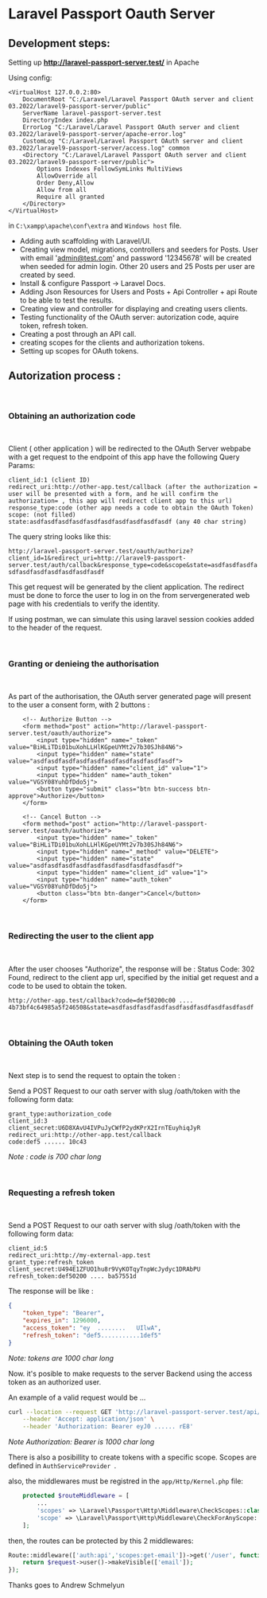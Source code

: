 # Laravel Passport Oauth Server 


## Development steps:


Setting up __http://laravel-passport-server.test/__ in Apache

Using config:

```
<VirtualHost 127.0.0.2:80>
	DocumentRoot "C:/Laravel/Laravel Passport OAuth server and client 03.2022/laravel9-passport-server/public"
	ServerName laravel-passport-server.test
	DirectoryIndex index.php
	ErrorLog "C:/Laravel/Laravel Passport OAuth server and client 03.2022/laravel9-passport-server/apache-error.log"	
    CustomLog "C:/Laravel/Laravel Passport OAuth server and client 03.2022/laravel9-passport-server/access.log" common	
	<Directory "C:/Laravel/Laravel Passport OAuth server and client 03.2022/laravel9-passport-server/public">
		Options Indexes FollowSymLinks MultiViews
		AllowOverride all
		Order Deny,Allow
		Allow from all
		Require all granted
	</Directory>
</VirtualHost>
```

in ```C:\xampp\apache\conf\extra``` and  ```Windows host``` file.

- Adding auth scaffolding with Laravel/UI.
- Creating view model, migrations, controllers and seeders for Posts.
    User with email 'admin@test.com' and password '12345678' will be created when seeded for admin login.
    Other 20 users and 25 Posts per user are created by seed.
- Install & configure Passport -> Laravel Docs.
- Adding Json Resources for Users and Posts + Api Controller + api Route to be able to test the results.
- Creating view and controller for displaying and creating users clients.
- Testing functionality of the OAuth server: autorization code, aquire token, refresh token.
- Creating a post through an API call.
- creating scopes for the clients and authorization tokens.
- Setting up scopes for OAuth tokens.


## Autorization process :

</br>

### __Obtaining an authorization code__

</br>

Client ( other application ) will be redirected to the OAuth Server webpabe with a get request to the endpoint of this app have the following Query Params: 

```
client_id:1 (client ID)
redirect_uri:http://other-app.test/callback (after the authorization = user will be presented with a form, and he will confirm the authorization= , this app will redirect client app to this url)
response_type:code (other app needs a code to obtain the OAuth Token)
scope: (not filled)
state:asdfasdfasdfasdfasdfasdfasdfasdfasdfasdf (any 40 char string)
```

The query string looks like this: 

```http://laravel-passport-server.test/oauth/authorize?client_id=1&redirect_uri=http://laravel9-passport-server.test/auth/callback&response_type=code&scope&state=asdfasdfasdfasdfasdfasdfasdfasdfasdfasdf```

This get request will be generated by the client application. The redirect must be done to force the user to log in on the from servergenerated  web page with his credentials to verify the identity. 

If using postman, we can simulate this using laravel session cookies added to the header of the request.

</br>

### __Granting or denieing the authorisation__

</br>

As part of the authorisation, the OAuth server generated page will present to the user a consent form, with 2 buttons :

```
	<!-- Authorize Button -->
    <form method="post" action="http://laravel-passport-server.test/oauth/authorize">
        <input type="hidden" name="_token" value="BiHLiTDi01buXohLLHlKGpeUYMt2v7b30SJh84N6">
        <input type="hidden" name="state" value="asdfasdfasdfasdfasdfasdfasdfasdfasdfasdf">
        <input type="hidden" name="client_id" value="1">
        <input type="hidden" name="auth_token" value="VGSY08YuhDfDdo5j">
        <button type="submit" class="btn btn-success btn-approve">Authorize</button>
    </form>

    <!-- Cancel Button -->
    <form method="post" action="http://laravel-passport-server.test/oauth/authorize">
        <input type="hidden" name="_token" value="BiHLiTDi01buXohLLHlKGpeUYMt2v7b30SJh84N6">
        <input type="hidden" name="_method" value="DELETE">
        <input type="hidden" name="state" value="asdfasdfasdfasdfasdfasdfasdfasdfasdfasdf">
        <input type="hidden" name="client_id" value="1">
        <input type="hidden" name="auth_token" value="VGSY08YuhDfDdo5j">
        <button class="btn btn-danger">Cancel</button>
    </form>
```


</br>

### __Redirecting the user to the client app__

</br>

After the user chooses "Authorize", the response will be : 
Status Code: 302 Found, redirect to the client app url, specified by the initial get request and a code to be used to obtain the token.

```
http://other-app.test/callback?code=def50200c00 .... 4b73bf4c64985a5f246508&state=asdfasdfasdfasdfasdfasdfasdfasdfasdfasdf
```

</br>

### __Obtaining the OAuth token__

</br>

Next step is to send the request to optain the token :

Send a POST Request to our oath server with slug /oath/token with the following form data:

```
grant_type:authorization_code
client_id:3
client_secret:U6D8XAvU4IVPuJyCWfP2ydKPrX2IrnTEuyhiqJyR
redirect_uri:http://other-app.test/callback
code:def5 ...... 10c43
```

_Note : code is 700 char long_


</br>

### __Requesting a refresh token__

</br>



Send a POST Request to our oath server with slug /oath/token with the following form data:

```
client_id:5
redirect_uri:http://my-external-app.test
grant_type:refresh_token
client_secret:U494E1ZFUO1hu8r9VyKOTqyTnpWcJydyc1DRAbPU
refresh_token:def50200 .... ba57551d
```

The response will be like :

```json
{
    "token_type": "Bearer",
    "expires_in": 1296000,
    "access_token": "ey  ........   UIlwA",
    "refresh_token": "def5...........1def5"
}
```

_Note: tokens are 1000 char long_

Now. it's posible to make requests to the server Backend using the access token as an authorized user.

An example of a valid request would be ...

```bash
curl --location --request GET 'http://laravel-passport-server.test/api/user' \
    --header 'Accept: application/json' \
    --header 'Authorization: Bearer eyJ0 ...... rE8'
```

_Note Authorization: Bearer is 1000 char long_

There is also a posibillity to create tokens with a specific scope.
Scopes are defined in ```AuthServiceProvider ```.

also, the middlewares must be registred in the ```app/Http/Kernel.php``` file: 
```php
    protected $routeMiddleware = [
        ...
        'scopes' => \Laravel\Passport\Http\Middleware\CheckScopes::class,
        'scope' => \Laravel\Passport\Http\Middleware\CheckForAnyScope::class,
    ];
```
then, the routes can be protected by this 2 middlewares:

```php
Route::middleware(['auth:api','scopes:get-email'])->get('/user', function (Request $request) {
    return $request->user()->makeVisible(['email']);
});
```

Thanks goes to Andrew Schmelyun
